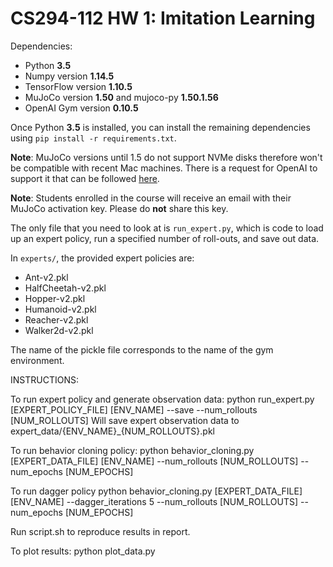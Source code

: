 # CS294-112 HW 1: Imitation Learning

Dependencies:
 * Python **3.5**
 * Numpy version **1.14.5**
 * TensorFlow version **1.10.5**
 * MuJoCo version **1.50** and mujoco-py **1.50.1.56**
 * OpenAI Gym version **0.10.5**

Once Python **3.5** is installed, you can install the remaining dependencies using `pip install -r requirements.txt`.

**Note**: MuJoCo versions until 1.5 do not support NVMe disks therefore won't be compatible with recent Mac machines.
There is a request for OpenAI to support it that can be followed [here](https://github.com/openai/gym/issues/638).

**Note**: Students enrolled in the course will receive an email with their MuJoCo activation key. Please do **not** share this key.

The only file that you need to look at is `run_expert.py`, which is code to load up an expert policy, run a specified number of roll-outs, and save out data.

In `experts/`, the provided expert policies are:
* Ant-v2.pkl
* HalfCheetah-v2.pkl
* Hopper-v2.pkl
* Humanoid-v2.pkl
* Reacher-v2.pkl
* Walker2d-v2.pkl

The name of the pickle file corresponds to the name of the gym environment.

INSTRUCTIONS:

To run expert policy and generate observation data:
python run_expert.py [EXPERT_POLICY_FILE] [ENV_NAME] --save --num_rollouts [NUM_ROLLOUTS]
Will save expert observation data to expert_data/{ENV_NAME}_{NUM_ROLLOUTS}.pkl

To run behavior cloning policy:
python behavior_cloning.py [EXPERT_DATA_FILE] [ENV_NAME] --num_rollouts [NUM_ROLLOUTS] --num_epochs [NUM_EPOCHS]

To run dagger policy
python behavior_cloning.py [EXPERT_DATA_FILE] [ENV_NAME] --dagger_iterations 5 --num_rollouts [NUM_ROLLOUTS] --num_epochs [NUM_EPOCHS]

Run script.sh to reproduce results in report.

To plot results:
python plot_data.py


